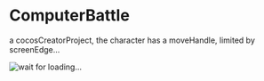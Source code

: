 # ComputerBattle
a cocosCreatorProject, the character has a moveHandle, limited by screenEdge...

![wait for loading...](https://github.com/Saber2pr/MyWeb/blob/master/resource/CompView.gif)
